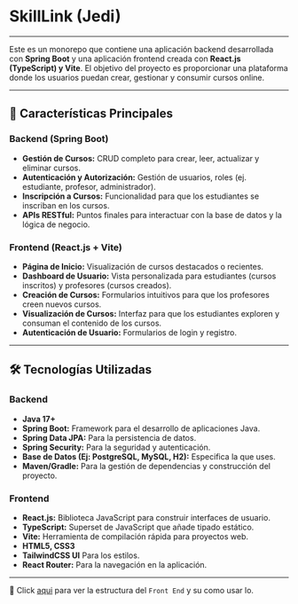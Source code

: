 # SkillLink (Jedi)

---

Este es un monorepo que contiene una aplicación backend desarrollada con **Spring Boot** y una aplicación frontend creada con **React.js (TypeScript) y Vite**. El objetivo del proyecto es proporcionar una plataforma donde los usuarios puedan crear, gestionar y consumir cursos online.

---

## 🚀 Características Principales

### Backend (Spring Boot)

* **Gestión de Cursos:** CRUD completo para crear, leer, actualizar y eliminar cursos.
* **Autenticación y Autorización:** Gestión de usuarios, roles (ej. estudiante, profesor, administrador).
* **Inscripción a Cursos:** Funcionalidad para que los estudiantes se inscriban en los cursos.
* **APIs RESTful:** Puntos finales para interactuar con la base de datos y la lógica de negocio.

### Frontend (React.js + Vite)

* **Página de Inicio:** Visualización de cursos destacados o recientes.
* **Dashboard de Usuario:** Vista personalizada para estudiantes (cursos inscritos) y profesores (cursos creados).
* **Creación de Cursos:** Formularios intuitivos para que los profesores creen nuevos cursos.
* **Visualización de Cursos:** Interfaz para que los estudiantes exploren y consuman el contenido de los cursos.
* **Autenticación de Usuario:** Formularios de login y registro.

---

## 🛠️ Tecnologías Utilizadas

### Backend

* **Java 17+**
* **Spring Boot:** Framework para el desarrollo de aplicaciones Java.
* **Spring Data JPA:** Para la persistencia de datos.
* **Spring Security:** Para la seguridad y autenticación.
* **Base de Datos (Ej: PostgreSQL, MySQL, H2):** Especifica la que uses.
* **Maven/Gradle:** Para la gestión de dependencias y construcción del proyecto.

### Frontend

* **React.js:** Biblioteca JavaScript para construir interfaces de usuario.
* **TypeScript:** Superset de JavaScript que añade tipado estático.
* **Vite:** Herramienta de compilación rápida para proyectos web.
* **HTML5, CSS3**
* **TailwindCSS UI** Para los estilos.
* **React Router:** Para la navegación en la aplicación.
---

🚀 Click [aqui](https://github.com/dierez00/SkillLink---Jedi/tree/main/frontend/SkillLink) para ver la estructura del `Front End` y su como usar lo.
